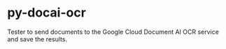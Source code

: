 # py-docai-ocr
Tester to send documents to the Google Cloud Document AI OCR service and save the results.
